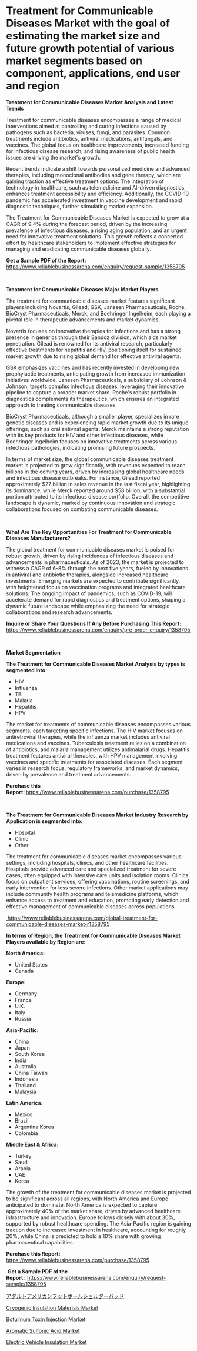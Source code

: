 <p><h1>Treatment for Communicable Diseases Market with the goal of estimating the market size and future growth potential of various market segments based on component, applications, end user and region</h1></p><p><strong>Treatment for Communicable Diseases Market Analysis and Latest Trends</strong></p>
<p><p>Treatment for communicable diseases encompasses a range of medical interventions aimed at controlling and curing infections caused by pathogens such as bacteria, viruses, fungi, and parasites. Common treatments include antibiotics, antiviral medications, antifungals, and vaccines. The global focus on healthcare improvements, increased funding for infectious disease research, and rising awareness of public health issues are driving the market's growth.</p><p>Recent trends indicate a shift towards personalized medicine and advanced therapies, including monoclonal antibodies and gene therapy, which are gaining traction as effective treatment options. The integration of technology in healthcare, such as telemedicine and AI-driven diagnostics, enhances treatment accessibility and efficiency. Additionally, the COVID-19 pandemic has accelerated investment in vaccine development and rapid diagnostic techniques, further stimulating market expansion.</p><p>The Treatment for Communicable Diseases Market is expected to grow at a CAGR of 9.4% during the forecast period, driven by the increasing prevalence of infectious diseases, a rising aging population, and an urgent need for innovative treatment solutions. This growth reflects a concerted effort by healthcare stakeholders to implement effective strategies for managing and eradicating communicable diseases globally.</p></p>
<p><strong>Get a Sample PDF of the Report:&nbsp;</strong> <a href="https://www.reliablebusinessarena.com/enquiry/request-sample/1358795">https://www.reliablebusinessarena.com/enquiry/request-sample/1358795</a></p>
<p>&nbsp;</p>
<p><strong>Treatment for Communicable Diseases Major Market Players</strong></p>
<p><p>The treatment for communicable diseases market features significant players including Novartis, Gilead, GSK, Janssen Pharmaceuticals, Roche, BioCryst Pharmaceuticals, Merck, and Boehringer Ingelheim, each playing a pivotal role in therapeutic advancements and market dynamics.</p><p>Novartis focuses on innovative therapies for infections and has a strong presence in generics through their Sandoz division, which aids market penetration. Gilead is renowned for its antiviral research, particularly effective treatments for hepatitis and HIV, positioning itself for sustained market growth due to rising global demand for effective antiviral agents.</p><p>GSK emphasizes vaccines and has recently invested in developing new prophylactic treatments, anticipating growth from increased immunization initiatives worldwide. Janssen Pharmaceuticals, a subsidiary of Johnson & Johnson, targets complex infectious diseases, leveraging their innovative pipeline to capture a broader market share. Roche's robust portfolio in diagnostics complements its therapeutics, which ensures an integrated approach to treating communicable diseases.</p><p>BioCryst Pharmaceuticals, although a smaller player, specializes in rare genetic diseases and is experiencing rapid market growth due to its unique offerings, such as oral antiviral agents. Merck maintains a strong reputation with its key products for HIV and other infectious diseases, while Boehringer Ingelheim focuses on innovative treatments across various infectious pathologies, indicating promising future prospects.</p><p>In terms of market size, the global communicable diseases treatment market is projected to grow significantly, with revenues expected to reach billions in the coming years, driven by increasing global healthcare needs and infectious disease outbreaks. For instance, Gilead reported approximately $27 billion in sales revenue in the last fiscal year, highlighting its dominance, while Merck reported around $58 billion, with a substantial portion attributed to its infectious disease portfolio. Overall, the competitive landscape is dynamic, marked by continuous innovation and strategic collaborations focused on combating communicable diseases.</p></p>
<p>&nbsp;</p>
<p><strong>What Are The Key Opportunities For Treatment for Communicable Diseases Manufacturers?</strong></p>
<p><p>The global treatment for communicable diseases market is poised for robust growth, driven by rising incidences of infectious diseases and advancements in pharmaceuticals. As of 2023, the market is projected to witness a CAGR of 6-8% through the next five years, fueled by innovations in antiviral and antibiotic therapies, alongside increased healthcare investments. Emerging markets are expected to contribute significantly, with heightened focus on vaccination programs and integrated healthcare solutions. The ongoing impact of pandemics, such as COVID-19, will accelerate demand for rapid diagnostics and treatment options, shaping a dynamic future landscape while emphasizing the need for strategic collaborations and research advancements.</p></p>
<p><strong>Inquire or Share Your Questions If Any Before Purchasing This Report:</strong> <a href="https://www.reliablebusinessarena.com/enquiry/pre-order-enquiry/1358795">https://www.reliablebusinessarena.com/enquiry/pre-order-enquiry/1358795</a></p>
<p>&nbsp;</p>
<p><strong>Market Segmentation</strong></p>
<p><strong>The Treatment for Communicable Diseases Market Analysis by types is segmented into:</strong></p>
<p><ul><li>HIV</li><li>Influenza</li><li>TB</li><li>Malaria</li><li>Hepatitis</li><li>HPV</li></ul></p>
<p><p>The market for treatments of communicable diseases encompasses various segments, each targeting specific infections. The HIV market focuses on antiretroviral therapies, while the influenza market includes antiviral medications and vaccines. Tuberculosis treatment relies on a combination of antibiotics, and malaria management utilizes antimalarial drugs. Hepatitis treatment features antiviral therapies, with HPV management involving vaccines and specific treatments for associated diseases. Each segment varies in research focus, regulatory frameworks, and market dynamics, driven by prevalence and treatment advancements.</p></p>
<p><strong>Purchase this Report:&nbsp;</strong><a href="https://www.reliablebusinessarena.com/purchase/1358795">https://www.reliablebusinessarena.com/purchase/1358795</a></p>
<p>&nbsp;</p>
<p><strong>The Treatment for Communicable Diseases Market Industry Research by Application is segmented into:</strong></p>
<p><ul><li>Hospital</li><li>Clinic</li><li>Other</li></ul></p>
<p><p>The treatment for communicable diseases market encompasses various settings, including hospitals, clinics, and other healthcare facilities. Hospitals provide advanced care and specialized treatment for severe cases, often equipped with intensive care units and isolation rooms. Clinics focus on outpatient services, offering vaccinations, routine screenings, and early intervention for less severe infections. Other market applications may include community health programs and telemedicine platforms, which enhance access to treatment and education, promoting early detection and effective management of communicable diseases across populations.</p></p>
<p><a href="https://www.reliablebusinessarena.com/global-treatment-for-communicable-diseases-market-r1358795">&nbsp;https://www.reliablebusinessarena.com/global-treatment-for-communicable-diseases-market-r1358795</a></p>
<p><strong>In terms of Region, the Treatment for Communicable Diseases Market Players available by Region are:</strong></p>
<p>
    <p> <strong> North America: </strong>
        <ul>
            <li>United States</li>
            <li>Canada</li>
        </ul>
        </p> 
    <p> <strong> Europe: </strong>
        <ul>
            <li>Germany</li>
            <li>France</li>
            <li>U.K.</li>
            <li>Italy</li>
            <li>Russia</li>
        </ul>
        </p> 
    <p> <strong> Asia-Pacific: </strong>
        <ul>
            <li>China</li>
            <li>Japan</li>
            <li>South Korea</li>
            <li>India</li>
            <li>Australia</li>
            <li>China Taiwan</li>
            <li>Indonesia</li>
            <li>Thailand</li>
            <li>Malaysia</li>
        </ul>
        </p> 
    <p> <strong> Latin America: </strong>
        <ul>
            <li>Mexico</li>
            <li>Brazil</li>
            <li>Argentina Korea</li>
            <li>Colombia</li>
        </ul>
        </p> 
    <p> <strong> Middle East & Africa: </strong>
        <ul>
            <li>Turkey</li>
            <li>Saudi</li>
            <li>Arabia</li>
            <li>UAE</li>
            <li>Korea</li>
        </ul>
    </p>
    </p>
<p><p>The growth of the treatment for communicable diseases market is projected to be significant across all regions, with North America and Europe anticipated to dominate. North America is expected to capture approximately 40% of the market share, driven by advanced healthcare infrastructure and innovation. Europe follows closely with about 30%, supported by robust healthcare spending. The Asia-Pacific region is gaining traction due to increased investment in healthcare, accounting for roughly 20%, while China is predicted to hold a 10% share with growing pharmaceutical capabilities.</p></p>
<p><strong>Purchase this Report: </strong><a href="https://www.reliablebusinessarena.com/purchase/1358795">https://www.reliablebusinessarena.com/purchase/1358795</a></p>
<p>&nbsp;<strong>Get a Sample PDF of the Report:&nbsp;&nbsp;</strong><a href="https://www.reliablebusinessarena.com/enquiry/request-sample/1358795">https://www.reliablebusinessarena.com/enquiry/request-sample/1358795</a></p>
<p><strong></strong></p>
<p><p><a href="https://medium.com/@faykainzxn3w/%E6%88%90%E4%BA%BA%E3%82%A2%E3%83%A1%E3%83%AA%E3%82%AB%E3%83%B3%E3%83%95%E3%83%83%E3%83%88%E3%83%9C%E3%83%BC%E3%83%AB%E7%94%A8%E3%82%B7%E3%83%A7%E3%83%AB%E3%83%80%E3%83%BC%E3%83%91%E3%83%83%E3%83%89%E5%B8%82%E5%A0%B4%E3%81%AF%E3%81%A9%E3%81%AE%E3%82%88%E3%81%86%E3%81%AB%E9%80%B2%E5%8C%96%E3%81%99%E3%82%8B%E3%81%AE%E3%81%A7%E3%81%97%E3%82%87%E3%81%86%E3%81%8B-%E5%B8%82%E5%A0%B4%E6%88%90%E9%95%B7%E5%88%86%E6%9E%90-2024%E5%B9%B4-2031%E5%B9%B4-027fcd6c11e9">アダルトアメリカンフットボールショルダーパッド</a></p><p><a href="https://www.linkedin.com/pulse/global-cryogenic-insulation-materials-market-status-2024-2031-okime?trackingId=IdDB0O75TSiUFExa5Svs3g%3D%3D">Cryogenic Insulation Materials Market</a></p><p><a href="https://www.linkedin.com/pulse/exploring-botulinum-toxin-injection-market-dynamics-global-syise?trackingId=3lrePztTQOePjQ6CJAwHzQ%3D%3D">Botulinum Toxin Injection Market</a></p><p><a href="https://issuu.com/reportprime-2/docs/aromatic-sulfonic-acid-market-size-_2c741de8833736">Aromatic Sulfonic Acid Market</a></p><p><a href="https://issuu.com/reportprime-2/docs/electric-vehicle-insulation-market-_11f45a93050244">Electric Vehicle Insulation Market</a></p></p>